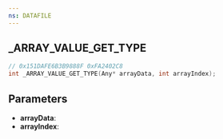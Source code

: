 ```yaml
---
ns: DATAFILE
---
```

## _ARRAY_VALUE_GET_TYPE

```c
// 0x151DAFE6B3B9888F 0xFA2402C8
int _ARRAY_VALUE_GET_TYPE(Any* arrayData, int arrayIndex);
```

## Parameters
* **arrayData**:
* **arrayIndex**:

